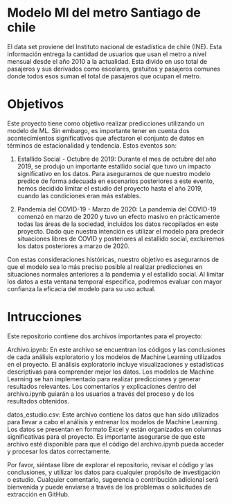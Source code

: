 # Modelo Ml del metro Santiago de chile 
 El data set proviene del Instituto nacional de estadística de chile (INE).
 Esta información entrega la cantidad de usuarios que usan el metro a nivel mensual desde el año 2010 a la actualidad.
 Esta divido en uso total de pasajeros y sus derivados como escolares, gratuitos y pasajeros comunes donde todos esos suman el total de pasajeros que ocupan el metro.

# Objetivos
 Este proyecto tiene como objetivo realizar predicciones utilizando un modelo de ML. Sin embargo, es importante tener en cuenta dos acontecimientos significativos que afectaron el conjunto de datos en términos de estacionalidad y tendencia. Estos eventos son:

1. Estallido Social - Octubre de 2019: Durante el mes de octubre del año 2019, se produjo un importante estallido social que tuvo un impacto significativo en los datos. Para asegurarnos de que nuestro modelo predice de forma adecuada en escenarios posteriores a este evento, hemos decidido limitar el estudio del proyecto hasta el año 2019, cuando las condiciones eran más estables.

2. Pandemia del COVID-19 - Marzo de 2020: La pandemia del COVID-19 comenzó en marzo de 2020 y tuvo un efecto masivo en prácticamente todas las áreas de la sociedad, incluidos los datos recopilados en este proyecto. Dado que nuestra intención es utilizar el modelo para predecir situaciones libres de COVID y posteriores al estallido social, excluiremos los datos posteriores a marzo de 2020.

Con estas consideraciones históricas, nuestro objetivo es asegurarnos de que el modelo sea lo más preciso posible al realizar predicciones en situaciones normales anteriores a la pandemia y el estallido social. Al limitar los datos a esta ventana temporal específica, podremos evaluar con mayor confianza la eficacia del modelo para su uso actual.

# Intrucciones 

 Este repositorio contiene dos archivos importantes para el proyecto:

Archivo.ipynb: En este archivo se encuentran los códigos y las conclusiones de cada análisis exploratorio y los modelos de Machine Learning utilizados en el proyecto. El análisis exploratorio incluye visualizaciones y estadísticas descriptivas para comprender mejor los datos. Los modelos de Machine Learning se han implementado para realizar predicciones y generar resultados relevantes. Los comentarios y explicaciones dentro del archivo.ipynb guiarán a los usuarios a través del proceso y de los resultados obtenidos.

datos_estudio.csv: Este archivo contiene los datos que han sido utilizados para llevar a cabo el análisis y entrenar los modelos de Machine Learning. Los datos se presentan en formato Excel y están organizados en columnas significativas para el proyecto. Es importante asegurarse de que este archivo esté disponible para que el código del archivo.ipynb pueda acceder y procesar los datos correctamente.

Por favor, siéntase libre de explorar el repositorio, revisar el código y las conclusiones, y utilizar los datos para cualquier propósito de investigación o estudio. Cualquier comentario, sugerencia o contribución adicional será bienvenida y puede enviarse a través de los problemas o solicitudes de extracción en GitHub.
 
  


 
